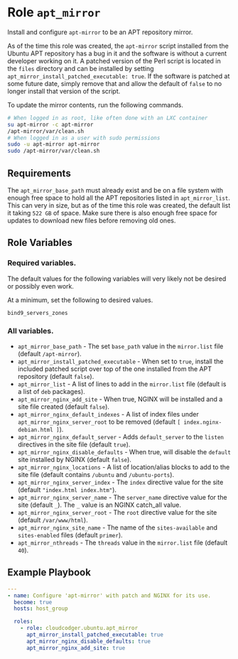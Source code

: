 Role `apt_mirror`
=================

Install and configure `apt-mirror` to be an APT repository mirror.

As of the time this role was created, the `apt-mirror` script installed from the Ubuntu APT repository has a bug in it and the software is without a current developer working on it. A patched version of the Perl script is located in the `files` directory and can be installed by setting `apt_mirror_install_patched_executable: true`. If the software is patched at some future date, simply remove that and allow the default of `false` to no longer install that version of the script.

To update the mirror contents, run the following commands.

```bash
# When logged in as root, like often done with an LXC container
su apt-mirror -c apt-mirror
/apt-mirror/var/clean.sh
# When logged in as a user with sudo permissions
sudo -u apt-mirror apt-mirror
sudo /apt-mirror/var/clean.sh
```

Requirements
------------

The `apt_mirror_base_path` must already exist and be on a file system with enough free space to hold all the APT repositories listed in `apt_mirror_list`. This can very in size, but as of the time this role was created, the default list it taking `522 GB` of space. Make sure there is also enough free space for updates to download new files before removing old ones.

Role Variables
--------------

### Required variables.

The default values for the following variables will very likely not be desired or possibly even work.

At a minimum, set the following to desired values.

`bind9_servers_zones`

### All variables.

- `apt_mirror_base_path` - The set `base_path` value in the `mirror.list` file (default `/apt-mirror`).
- `apt_mirror_install_patched_executable` - When set to `true`, install the included patched script over top of the one installed from the APT repository (default `false`).
- `apt_mirror_list` - A list of lines to add in the `mirror.list` file (default is a list of `deb` packages).
- `apt_mirror_nginx_add_site` - When true, NGINX will be installed and a site file created (default `false`).
- `apt_mirror_nginx_default_indexes` - A list of index files under `apt_mirror_nginx_server_root` to be removed (default `[ index.nginx-debian.html ]`).
- `apt_mirror_nginx_default_server` - Adds `default_server` to the `listen` directives in the site file (default `true`).
- `apt_mirror_nginx_disable_defaults` - When true, will disable the `default` site installed by NGINX (default `false`).
- `apt_mirror_nginx_locations` - A list of location/alias blocks to add to the site file (default contains `/ubuntu` and `/ubuntu-ports`).
- `apt_mirror_nginx_server_index` - The `index` directive value for the site (default `"index.html index.htm"`).
- `apt_mirror_nginx_server_name` - The `server_name` directive value for the site (default `_`).
  The `_` value is an NGINX catch_all value.
- `apt_mirror_nginx_server_root` - The `root` directive value for the site (default `/var/www/html`).
- `apt_mirror_nginx_site_name` - The name of the `sites-available` and `sites-enabled` files (default `primer`).
- `apt_mirror_nthreads` - The `threads` value in the `mirror.list` file (default `40`).

Example Playbook
----------------


```yaml
---
- name: Configure 'apt-mirror' with patch and NGINX for its use.
  become: true
  hosts: host_group

  roles:
    - role: cloudcodger.ubuntu.apt_mirror
      apt_mirror_install_patched_executable: true
      apt_mirror_nginx_disable_defaults: true
      apt_mirror_nginx_add_site: true
```
